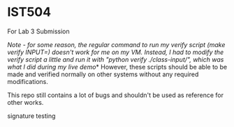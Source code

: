 # IST504
For Lab 3 Submission

***Note - for some reason, the regular command to run my verify script (make verify INPUT=*) doesn't work for me on my VM. Instead, I had to modify the verify script a little and run it with "python verify ./class-input/*", which was what I did during my live demo**
However, these scripts should be able to be made and verified normally on other systems without any required modifications.

This repo still contains a lot of bugs and shouldn't be used as reference for other works.

signature testing
